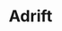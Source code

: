 ---
layout: project
title: Adrift
thumbnail: AdriftT.jpg
link: https://ghotifrye.itch.io/adrift
release-date: Jan 25 2015
team: XYZZY Studios (Solo)
platform: Web/Mobile (Amazon App Store)
tech: Unity
---